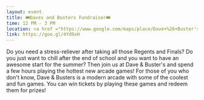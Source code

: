 ```yaml
---
layout: event
title: 🎟Daves and Busters Fundraiser🎟
time: 12 PM - 3 PM
location: <a href ="https://www.google.com/maps/place/Dave+%26+Buster's/@40.7565811,-73.9908485,17z/data=!3m1!4b1!4m5!3m4!1s0x89c25854af9f53f1:0xf1b56fe323390976!8m2!3d40.7565811!4d-73.9886598">Dave and Busters</a>, Manhattan
link: https://goo.gl/4Yd9xH
---
```

Do you need a stress-reliever after taking all those Regents and Finals? Do you just want to chill after the end of school and you want to have an awesome start for the summer? Then join us at Dave & Buster's and spend a few hours playing the hottest new arcade games! For those of you who don't know, Dave & Busters is a modern arcade with some of the coolest and fun games. You can win tickets by playing these games and redeem them for prizes!